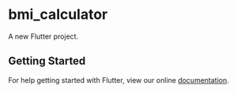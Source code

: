 # bmi_calculator

A new Flutter project.

## Getting Started

For help getting started with Flutter, view our online
[documentation](https://flutter.io/).
